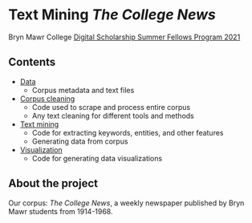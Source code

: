 # Text Mining *The College News*

Bryn Mawr College [Digital Scholarship Summer Fellows Program 2021](https://digbmc.github.io/dssf-2021/)


## Contents

- [Data](/data)
  - Corpus metadata and text files
- [Corpus cleaning](/corpus-cleaning)
  - Code used to scrape and process entire corpus
  - Any text cleaning for different tools and methods
- [Text mining](/text-mining)
  - Code for extracting keywords, entities, and other features
  - Generating data from corpus
- [Visualization](/visualization)
  - Code for generating data visualizations

## About the project

Our corpus: *The College News*, a weekly newspaper published by Bryn Mawr students from 1914-1968.